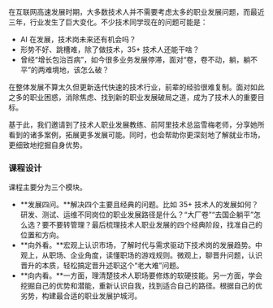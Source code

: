 在互联网高速发展时期，大多数技术人并不需要考虑太多的职业发展问题，而最近三年，行业发生了巨大变化。不少技术同学现在的问题可能是：

- AI 在发展，技术岗未来还有机会吗？
- 形势不好、跳槽难，除了做技术，35+ 技术人还能干啥？
- 曾经“增长包治百病”，如今很多业务发展停滞，面对“卷，卷不动，躺，躺不平”的两难境地，该怎么破？

在整体发展不算太久但更新迭代快速的技术行业，前辈的经验很难复制。面对如此之多的职业困惑，消除焦虑、找到新的职业发展破局之道，成为了技术人的重要目标。

基于此，我们邀请到了技术人职业发展教练、前阿里技术总监雪梅老师，分享她所看到的诸多案例，拓展更多发展可能。同时，也会帮助你更深刻地了解就业市场，更细致地挖掘自身优势。

### 课程设计

课程主要分为三个模块。

- **发展四问。**解决四个主要且经典的问题。比如 35+ 技术人的发展如何？研发、测试、运维不同岗位的职业发展路径是什么？“大厂卷”“去国企躺平”怎么选？要不要转管理？最后梳理技术人职业发展的四个经典阶段，找准自己的位置和方向。
- **向外看。**宏观上认识市场，了解时代与需求驱动下技术岗的发展趋势。中观上，从职场、企业角度，读懂职场的游戏规则。微观上，聊晋升问题，认识晋升的本质，轻松搞定晋升述职这个“老大难”问题。
- **向内看。**一方面，理清楚技术人职场要修炼的软硬技能。另一方面，学会挖掘自己的优势和潜能，重新认识自我，找到适合自己的路径。根据自己的优劣势，构建最合适的职业发展护城河。